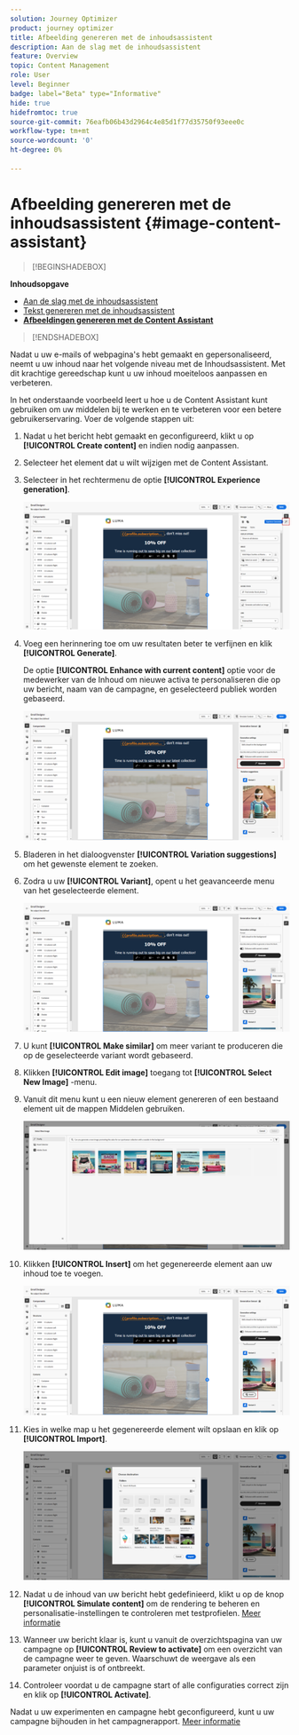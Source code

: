```yaml
---
solution: Journey Optimizer
product: journey optimizer
title: Afbeelding genereren met de inhoudsassistent
description: Aan de slag met de inhoudsassistent
feature: Overview
topic: Content Management
role: User
level: Beginner
badge: label="Beta" type="Informative"
hide: true
hidefromtoc: true
source-git-commit: 76eafb06b43d2964c4e85d1f77d35750f93eee0c
workflow-type: tm+mt
source-wordcount: '0'
ht-degree: 0%

---
```


# Afbeelding genereren met de inhoudsassistent {#image-content-assistant}

>[!BEGINSHADEBOX]

**Inhoudsopgave**

* [Aan de slag met de inhoudsassistent](gs-generative.md)
* [Tekst genereren met de inhoudsassistent](generative-title.md)
* **[Afbeeldingen genereren met de Content Assistant](generative-image.md)**

>[!ENDSHADEBOX]



Nadat u uw e-mails of webpagina&#39;s hebt gemaakt en gepersonaliseerd, neemt u uw inhoud naar het volgende niveau met de Inhoudsassistent. Met dit krachtige gereedschap kunt u uw inhoud moeiteloos aanpassen en verbeteren.

In het onderstaande voorbeeld leert u hoe u de Content Assistant kunt gebruiken om uw middelen bij te werken en te verbeteren voor een betere gebruikerservaring. Voer de volgende stappen uit:

1. Nadat u het bericht hebt gemaakt en geconfigureerd, klikt u op **[!UICONTROL Create content]** en indien nodig aanpassen.

1. Selecteer het element dat u wilt wijzigen met de Content Assistant.

1. Selecteer in het rechtermenu de optie **[!UICONTROL Experience generation]**.

   ![](assets/gen-ai-image-1.png)

1. Voeg een herinnering toe om uw resultaten beter te verfijnen en klik **[!UICONTROL Generate]**.

   De optie **[!UICONTROL Enhance with current content]** optie voor de medewerker van de Inhoud om nieuwe activa te personaliseren die op uw bericht, naam van de campagne, en geselecteerd publiek worden gebaseerd.

   ![](assets/gen-ai-image-2.png)

1. Bladeren in het dialoogvenster **[!UICONTROL Variation suggestions]** om het gewenste element te zoeken.

1. Zodra u uw **[!UICONTROL Variant]**, opent u het geavanceerde menu van het geselecteerde element.

   ![](assets/gen-ai-image-3.png)

1. U kunt **[!UICONTROL Make similar]** om meer variant te produceren die op de geselecteerde variant wordt gebaseerd.

1. Klikken **[!UICONTROL Edit image]** toegang tot **[!UICONTROL Select New Image]** -menu.

1. Vanuit dit menu kunt u een nieuw element genereren of een bestaand element uit de mappen Middelen gebruiken.

   ![](assets/gen-ai-image-4.png)

1. Klikken **[!UICONTROL Insert]** om het gegenereerde element aan uw inhoud toe te voegen.

   ![](assets/gen-ai-image-5.png)

1. Kies in welke map u het gegenereerde element wilt opslaan en klik op **[!UICONTROL Import]**.

   ![](assets/gen-ai-image-6.png)

1. Nadat u de inhoud van uw bericht hebt gedefinieerd, klikt u op de knop **[!UICONTROL Simulate content]** om de rendering te beheren en personalisatie-instellingen te controleren met testprofielen. [Meer informatie](../email/preview.md)

1. Wanneer uw bericht klaar is, kunt u vanuit de overzichtspagina van uw campagne op **[!UICONTROL Review to activate]** om een overzicht van de campagne weer te geven. Waarschuwt de weergave als een parameter onjuist is of ontbreekt.

1. Controleer voordat u de campagne start of alle configuraties correct zijn en klik op **[!UICONTROL Activate]**.

Nadat u uw experimenten en campagne hebt geconfigureerd, kunt u uw campagne bijhouden in het campagnerapport. [Meer informatie](../reports/campaign-global-report.md#experimentation-report)